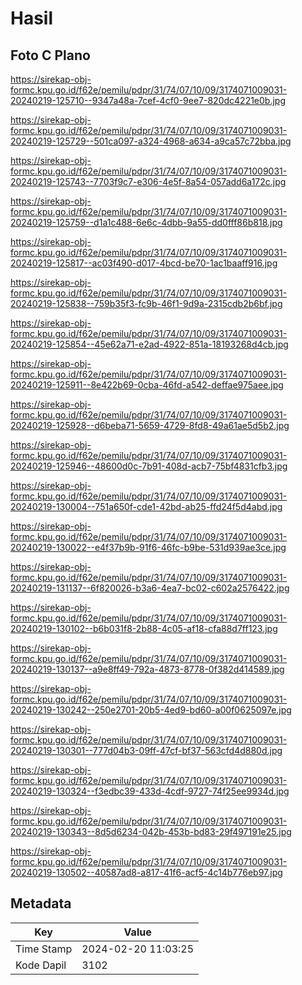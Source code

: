 # Hasil

## Foto C Plano

https://sirekap-obj-formc.kpu.go.id/f62e/pemilu/pdpr/31/74/07/10/09/3174071009031-20240219-125710--9347a48a-7cef-4cf0-9ee7-820dc4221e0b.jpg

https://sirekap-obj-formc.kpu.go.id/f62e/pemilu/pdpr/31/74/07/10/09/3174071009031-20240219-125729--501ca097-a324-4968-a634-a9ca57c72bba.jpg

https://sirekap-obj-formc.kpu.go.id/f62e/pemilu/pdpr/31/74/07/10/09/3174071009031-20240219-125743--7703f9c7-e306-4e5f-8a54-057add6a172c.jpg

https://sirekap-obj-formc.kpu.go.id/f62e/pemilu/pdpr/31/74/07/10/09/3174071009031-20240219-125759--d1a1c488-6e6c-4dbb-9a55-dd0fff86b818.jpg

https://sirekap-obj-formc.kpu.go.id/f62e/pemilu/pdpr/31/74/07/10/09/3174071009031-20240219-125817--ac03f490-d017-4bcd-be70-1ac1baaff916.jpg

https://sirekap-obj-formc.kpu.go.id/f62e/pemilu/pdpr/31/74/07/10/09/3174071009031-20240219-125838--759b35f3-fc9b-46f1-9d9a-2315cdb2b6bf.jpg

https://sirekap-obj-formc.kpu.go.id/f62e/pemilu/pdpr/31/74/07/10/09/3174071009031-20240219-125854--45e62a71-e2ad-4922-851a-18193268d4cb.jpg

https://sirekap-obj-formc.kpu.go.id/f62e/pemilu/pdpr/31/74/07/10/09/3174071009031-20240219-125911--8e422b69-0cba-46fd-a542-deffae975aee.jpg

https://sirekap-obj-formc.kpu.go.id/f62e/pemilu/pdpr/31/74/07/10/09/3174071009031-20240219-125928--d6beba71-5659-4729-8fd8-49a61ae5d5b2.jpg

https://sirekap-obj-formc.kpu.go.id/f62e/pemilu/pdpr/31/74/07/10/09/3174071009031-20240219-125946--48600d0c-7b91-408d-acb7-75bf4831cfb3.jpg

https://sirekap-obj-formc.kpu.go.id/f62e/pemilu/pdpr/31/74/07/10/09/3174071009031-20240219-130004--751a650f-cde1-42bd-ab25-ffd24f5d4abd.jpg

https://sirekap-obj-formc.kpu.go.id/f62e/pemilu/pdpr/31/74/07/10/09/3174071009031-20240219-130022--e4f37b9b-91f6-46fc-b9be-531d939ae3ce.jpg

https://sirekap-obj-formc.kpu.go.id/f62e/pemilu/pdpr/31/74/07/10/09/3174071009031-20240219-131137--6f820026-b3a6-4ea7-bc02-c602a2576422.jpg

https://sirekap-obj-formc.kpu.go.id/f62e/pemilu/pdpr/31/74/07/10/09/3174071009031-20240219-130102--b6b031f8-2b88-4c05-af18-cfa88d7ff123.jpg

https://sirekap-obj-formc.kpu.go.id/f62e/pemilu/pdpr/31/74/07/10/09/3174071009031-20240219-130137--a9e8ff49-792a-4873-8778-0f382d414589.jpg

https://sirekap-obj-formc.kpu.go.id/f62e/pemilu/pdpr/31/74/07/10/09/3174071009031-20240219-130242--250e2701-20b5-4ed9-bd60-a00f0625097e.jpg

https://sirekap-obj-formc.kpu.go.id/f62e/pemilu/pdpr/31/74/07/10/09/3174071009031-20240219-130301--777d04b3-09ff-47cf-bf37-563cfd4d880d.jpg

https://sirekap-obj-formc.kpu.go.id/f62e/pemilu/pdpr/31/74/07/10/09/3174071009031-20240219-130324--f3edbc39-433d-4cdf-9727-74f25ee9934d.jpg

https://sirekap-obj-formc.kpu.go.id/f62e/pemilu/pdpr/31/74/07/10/09/3174071009031-20240219-130343--8d5d6234-042b-453b-bd83-29f497191e25.jpg

https://sirekap-obj-formc.kpu.go.id/f62e/pemilu/pdpr/31/74/07/10/09/3174071009031-20240219-130502--40587ad8-a817-41f6-acf5-4c14b776eb97.jpg


## Metadata

| Key        | Value               |
| ---------- | ------------------- |
| Time Stamp | 2024-02-20 11:03:25 |
| Kode Dapil | 3102                |



